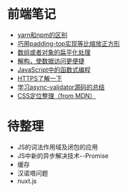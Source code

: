 
# 前端笔记


* [yarn和npm的区别](notes/YARN.md)
* [巧用padding-top实现等比缩放正方形](notes/square.md)
* [数组或者对象的扁平化处理](notes/flatten.md)
* [解构，使数据访问更便捷](notes/destruction.md)
* [JavaScript中的函数式编程](notes/FunctionalProgramming.md)
* [HTTPS了解一下](notes/https.md)
* [学习async-validator源码的总结](notes/asyncValidtor.md)
* [CSS定位整理（from MDN）](notes/position.md)

# 待整理
* JS的词法作用域及闭包的应用
* JS中新的异步解决技术--Promise 
* 缓存
* 汉诺塔问题
* nuxt.js
